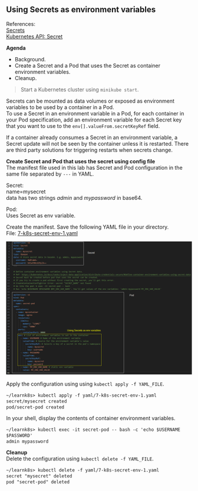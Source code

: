 ## Using Secrets as environment variables

References:  
[Secrets](https://kubernetes.io/docs/concepts/configuration/secret/)   
[Kubernetes API: Secret](https://kubernetes.io/docs/reference/kubernetes-api/config-and-storage-resources/secret-v1/)  

**Agenda**
* Background.  
* Create a Secret and a Pod that uses the Secret as container environment variables.  
* Cleanup.

> Start a Kubernetes cluster using `minikube start`.

Secrets can be mounted as data volumes or exposed as environment variables to be used by a container in a Pod.  
To use a Secret in an environment variable in a Pod, for each container in your Pod specification, add an environment variable for each Secret key that you want to use to the `env[].valueFrom.secretKeyRef` field.  

If a container already consumes a Secret in an environment variable, a Secret update will not be seen by the container unless it is restarted. There are third party solutions for triggering restarts when secrets change.

**Create Secret and Pod that uses the secret using config file**  
The manifest file used in this lab has Secret and Pod configuration in the same file separated by `---` in YAML.  

Secret:  
name=mysecret  
data has two strings _admin_ and _mypassword_ in base64.  

Pod:  
Uses Secret as env variable.  

Create the manifest. Save the following YAML file in your directory.  
File: [7-k8s-secret-env-1.yaml](yaml/7-k8s-secret-env-1.yaml)

![Secret and Pod Manifest](images/k8s-yaml-secret-2.png)

Apply the configuration using using `kubectl apply -f YAML_FILE`.  

```console
~/learnk8s> kubectl apply -f yaml/7-k8s-secret-env-1.yaml 
secret/mysecret created
pod/secret-pod created
```

In your shell, display the contents of container environment variables.  

```console
~/learnk8s> kubectl exec -it secret-pod -- bash -c 'echo $USERNAME $PASSWORD'
admin mypassword
```

**Cleanup**  
Delete the configuration using `kubectl delete -f YAML_FILE`.

```console
~/learnk8s> kubectl delete -f yaml/7-k8s-secret-env-1.yaml 
secret "mysecret" deleted
pod "secret-pod" deleted
```